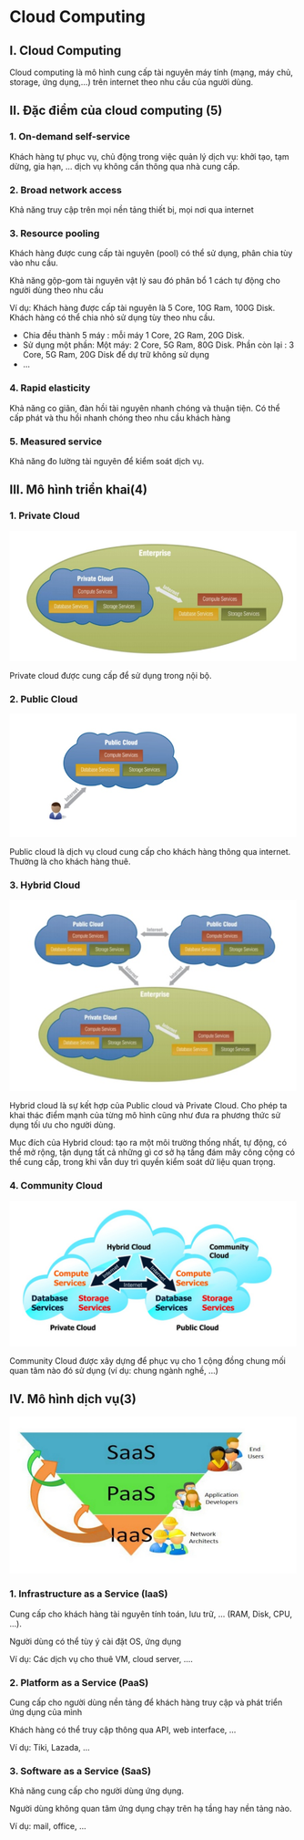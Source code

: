 # Cloud Computing

## I. Cloud Computing

Cloud computing là mô hình cung cấp tài nguyên máy tính (mạng, máy chủ, storage, ứng dụng,...) trên internet theo nhu cầu của người dùng.

## II. Đặc điểm của cloud computing (5)

### 1. On-demand self-service
Khách hàng tự phục vụ, chủ động trong việc quản lý dịch vụ: khởi tạo, tạm dừng, gia hạn, ... dịch vụ không cần thông qua nhà cung cấp.

### 2. Broad network access
Khả năng truy cập trên mọi nền tảng thiết bị, mọi nơi qua internet

### 3. Resource pooling
Khách hàng được cung cấp tài nguyên (pool) có thể sử dụng, phân chia tùy vào nhu cầu.

Khả năng gộp-gom tài nguyên vật lý sau đó phân bổ 1 cách tự động cho người dùng theo nhu cầu

Ví dụ: Khách hàng được cấp tài nguyên là 5 Core, 10G Ram, 100G Disk. Khách hàng có thể chia nhỏ sử dụng tùy theo nhu cầu.
    
- Chia đều thành 5 máy : mỗi máy 1 Core, 2G Ram, 20G Disk.
- Sử dụng một phần: Một máy: 2 Core, 5G Ram, 80G Disk. Phần còn lại : 3 Core, 5G Ram, 20G Disk để dự trữ không sử dụng
- ...

### 4. Rapid elasticity
Khả năng co giãn, đàn hồi tài nguyên nhanh chóng và thuận tiện. Có thể cấp phát và thu hồi nhanh chóng theo nhu cầu khách hàng

### 5. Measured service
Khả năng đo lường tài nguyên để kiểm soát dịch vụ.

## III. Mô hình triển khai(4)

### 1. Private Cloud

![](../1-overview/images/1-cloud-computing/private-cloud.png)

Private cloud được cung cấp để sử dụng trong nội bộ.

### 2. Public Cloud

![](../1-overview/images/1-cloud-computing/public-cloud.png)

Public cloud là dịch vụ cloud cung cấp cho khách hàng thông qua internet. Thường là cho khách hàng thuê.

### 3. Hybrid Cloud

![](../1-overview/images/1-cloud-computing/hybrid-cloud.png)

Hybrid cloud là sự kết hợp của Public cloud và Private Cloud. Cho phép ta khai thác điểm mạnh của từng mô hình cũng như đưa ra phương thức sử dụng tối ưu cho người dùng.

Mục đích của Hybrid cloud: tạo ra một môi trường thống nhất, tự động, có thể mở rộng, tận dụng tất cả những gì cơ sở hạ tầng đám mây công cộng có thể cung cấp, trong khi vẫn duy trì quyền kiểm soát dữ liệu quan trọng.

### 4. Community Cloud

![](../1-overview/images/1-cloud-computing/community-cloud.png)

Community Cloud được xây dựng để phục vụ cho 1 cộng đồng chung mối quan tâm nào đó sử dụng (ví dụ: chung ngành nghề, ...)

## IV. Mô hình dịch vụ(3)

![](../1-overview/images/1-cloud-computing/services.png)

### 1. Infrastructure as a Service (IaaS)

Cung cấp cho khách hàng tài nguyên tính toán, lưu trữ, ... (RAM, Disk, CPU, ...).

Người dùng có thể tùy ý cài đặt OS, ứng dụng

Ví dụ: Các dịch vụ cho thuê VM, cloud server, ....

### 2. Platform as a Service (PaaS)

Cung cấp cho người dùng nền tảng để khách hàng truy cập và phát triển ứng dụng của mình

Khách hàng có thể truy cập thông qua API, web interface, ...

Ví dụ: Tiki, Lazada, ...

### 3. Software as a Service (SaaS)

Khả năng cung cấp cho người dùng ứng dụng.

Người dùng không quan tâm ứng dụng chạy trên hạ tầng hay nền tảng nào.

Ví dụ: mail, office, ...